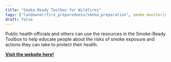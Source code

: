 ```yaml
---
title: "Smoke-Ready Toolbox for Wildfires"
tags: ["landowner/fire_preparedness/smoke_preparation", smoke monitoring]
draft: false
---
```


Public health officials and others can use the resources in the Smoke-Ready Toolbox to help educate people about the risks of smoke exposure and actions they can take to protect their health.

[**Visit the website here!**](https://www.epa.gov/air-research/smoke-ready-toolbox-wildfires)

